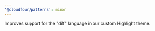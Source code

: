 ```yaml
---
'@cloudfour/patterns': minor
---
```


Improves support for the "diff" language in our custom Highlight theme.
